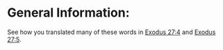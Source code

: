 # General Information:

See how you translated many of these words in [Exodus 27:4](../27/04.md) and [Exodus 27:5](../27/05.md).